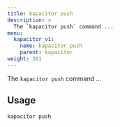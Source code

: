 ```yaml
---
title: kapacitor push
description: >
  The `kapacitor push` command ...
menu:
  kapacitor_v1:
    name: kapacitor push
    parent: kapacitor
weight: 301
---
```


The `kapacitor push` command ...

## Usage

```sh
kapacitor push
```
